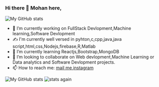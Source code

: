 ### Hi there 👋 Mohan here,

![My GitHub stats](https://github-readme-stats.vercel.app/api?username=beaterblank&show_icons=true&theme=radical)


- 🔭 I’m currently working on FullStack Devlopment,Machine learning,Software Devlopment
- ✍️ I'm currently well versed in pyhton,c,cpp,java,java script,html,css,Nodejs,firebase,R,Matlab
- 🌱 I’m currently learning Reactjs,Bootstrap,MongoDB
- 👯 I’m looking to collaborate on Web devlopment,Machine Learning or Data analytics and Software Devlopment projects.
- 📫 How to reach me: [mail me](mailto:gmtejar@gmail.com),[instagram](https://www.instagram.com/mohan_teja_reddy/)


![My GitHub stats](https://github-profile-summary-cards.vercel.app/api/cards/profile-details?username=beaterblank&theme=dracula)
![stats again](https://github-readme-stats.vercel.app/api?username=beaterblank&show_icons=true&locale=en)

